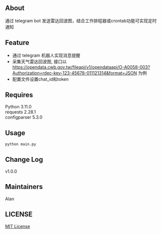 ## About
通过 telegram bot 发送雷达回波图，结合工作排程器或crontab功能可实现定时通知

## Feature

* 通过 telegram 机器人实现消息提醒
* 采集天气雷达回波图, 接口以 https://opendata.cwb.gov.tw/fileapi/v1/opendataapi/O-A0058-003?Authorization=rdec-key-123-45678-011121314&format=JSON 为例
* 配置文件设置chat_id和token

## Requires
Python 3.11.0  
requests 2.28.1  
configparser 5.3.0  

## Usage
```
python main.py
```

## Change Log
v1.0.0

## Maintainers
Alan

## LICENSE
[MIT License](https://github.com/joanbabyfet/weather_radar_notify/blob/master/LICENSE)